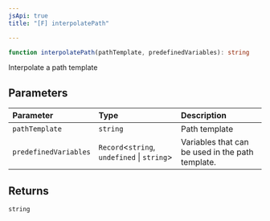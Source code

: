 ```yaml
---
jsApi: true
title: "[F] interpolatePath"

---
```

```ts
function interpolatePath(pathTemplate, predefinedVariables): string
```

Interpolate a path template

## Parameters

| Parameter | Type | Description |
| :------ | :------ | :------ |
| `pathTemplate` | `string` | Path template |
| `predefinedVariables` | `Record`<`string`, `undefined` \| `string`\> | Variables that can be used in the path template. |

## Returns

`string`
